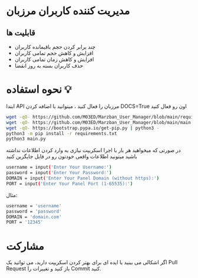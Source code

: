 # مدیریت کننده کاربران مرزبان

## قابلیت ها
- چند برابر کردن حجم باقیمانده کاربران
- افزایش و کاهش حجم تمامی کاربران
- افزایش و کاهش زمان تمامی کاربران
- حذف کاربران بسته به روز انقضا

# نحوه استفاده 💡

ابتدا API مرزبان را فعال کنید ،
میتوانید با اضافه کردن  DOCS=True اون رو فعال کنید

```bash
wget -qO- https://github.com/M03ED/Marzban_User_Manager/blob/main/requirements.txt
wget -qO- https://github.com/M03ED/Marzban_User_Manager/blob/main/main.py
wget -qO- https://bootstrap.pypa.io/get-pip.py | python3 -
python3 -m pip install -r requirements.txt
python3 main.py
```

در صورتی که میخواهید هر بار با اجرا اسکریپت نیازی به وارد کردن اطلاعات نداشته باشید میتونید اطلاعات واقعی خودتون رو در فایل جایگزین کنید
```bash
username = input('Enter Your Username:')
password = input('Enter Your Password:')
DOMAIN = input('Enter Your Panel Domain (without https):')
PORT = input('Enter Your Panel Port (1-65535):')
```

مثال:
```bash
username = 'username'
password = 'password'
DOMAIN = 'domain.com'
PORT = '12345'
```

# مشارکت
اگر اشکالی می بینید یا ایده ای برای بهتر کردن اسکریپت دارید، می توانید یک Pull Request باز کنید و تغییرات را Commit کنید.
